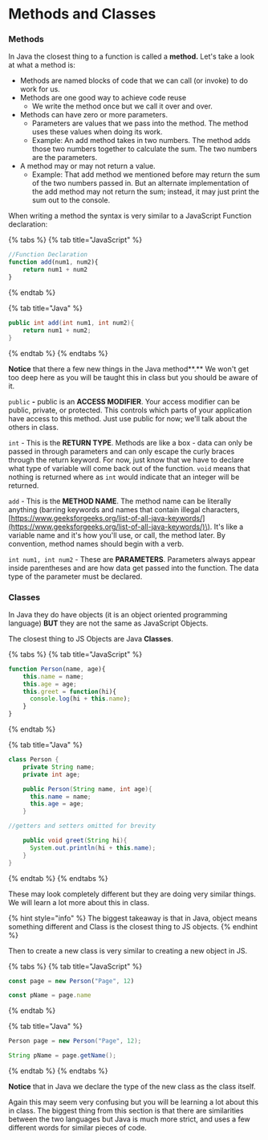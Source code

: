 # Methods and Classes

### Methods

In Java the closest thing to a function is called a **method.** Let's take a look at what a method is:

* Methods are named blocks of code that we can call \(or invoke\) to do work for us.
* Methods are one good way to achieve code reuse
  * We write the method once but we call it over and over.
* Methods can have zero or more parameters. 
  * Parameters are values that we pass into the method. The method uses these values when doing its work.
  * Example: An add method takes in two numbers. The method adds those two numbers together to calculate the sum. The two numbers are the parameters. 
* A method may or may not return a value.
  * Example: That add method we mentioned before may return the sum of the two numbers passed in. But an alternate implementation of the add method may not return the sum; instead, it may just print the sum out to the console.

When writing a method the syntax is very similar to a JavaScript Function declaration:

{% tabs %}
{% tab title="JavaScript" %}
```javascript
//Function Declaration
function add(num1, num2){
	return num1 + num2
}
```
{% endtab %}

{% tab title="Java" %}
```java
public int add(int num1, int num2){
	return num1 + num2;
}
```
{% endtab %}
{% endtabs %}

**Notice** that there a few new things in the Java method**.** We won't get too deep here as you will be taught this in class but you should be aware of it.

`public` **-** public is an **ACCESS MODIFIER**. Your access modifier can be public, private, or protected. This controls which parts of your application have access to this method. Just use public for now; we'll talk about the others in class.

`int` - This is the **RETURN TYPE**. Methods are like a box - data can only be passed in through parameters and can only escape the curly braces through the return keyword. For now, just know that we have to declare what type of variable will come back out of the function. `void` means that nothing is returned where as `int` would indicate that an integer will be returned. 

`add` - This is the **METHOD NAME**. The method name can be literally anything \(barring keywords and names that contain illegal characters, [https://www.geeksforgeeks.org/list-of-all-java-keywords/](https://www.geeksforgeeks.org/list-of-all-java-keywords/)\). It's like a variable name and it's how you'll use, or call, the method later. By convention, method names should begin with a verb. 

`int num1, int num2` - These are **PARAMETERS**. Parameters always appear inside parentheses and are how data get passed into the function. The data type of the parameter must be declared.

### Classes

In Java they do have objects \(it is an object oriented programming language\) **BUT** they are not the same as JavaScript Objects.

The closest thing to JS Objects are Java **Classes**.

{% tabs %}
{% tab title="JavaScript" %}
```javascript
function Person(name, age){
	this.name = name;
	this.age = age;
	this.greet = function(hi){
	  console.log(hi + this.name);
	}
}
```
{% endtab %}

{% tab title="Java" %}
```java
class Person {
	private String name;
	private int age; 

	public Person(String name, int age){
	  this.name = name;
	  this.age = age;
	}

//getters and setters omitted for brevity

	public void greet(String hi){
	  System.out.println(hi + this.name);
	}
}
```
{% endtab %}
{% endtabs %}

These may look completely different but they are doing very similar things. We will learn a lot more about this in class. 

{% hint style="info" %}
The biggest takeaway is that in Java, object means something different and Class is the closest thing to JS objects.
{% endhint %}

Then to create a new class is very similar to creating a new object in JS.

{% tabs %}
{% tab title="JavaScript" %}
```javascript
const page = new Person("Page", 12)

const pName = page.name
```
{% endtab %}

{% tab title="Java" %}
```java
Person page = new Person("Page", 12);

String pName = page.getName();
```
{% endtab %}
{% endtabs %}

**Notice** that in Java we declare the type of the new class as the class itself.

Again this may seem very confusing but you will be learning a lot about this in class. The biggest thing from this section is that there are similarities between the two languages but Java is much more strict, and uses a few different words for similar pieces of code.

